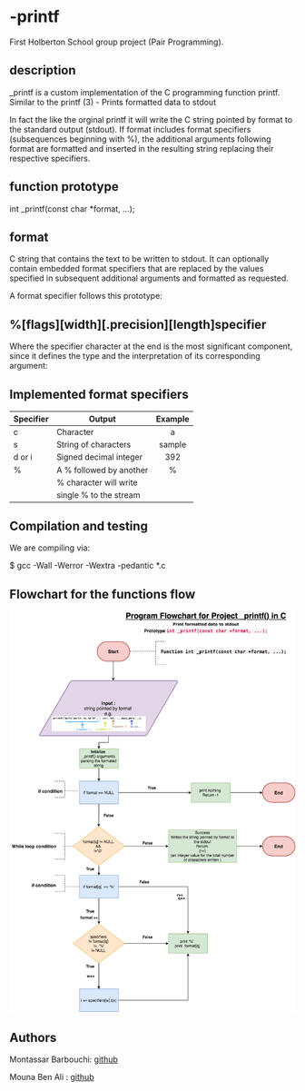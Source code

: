 # -printf
First Holberton School group project (Pair Programming).

## description
_printf is a custom implementation of the C programming function printf.
Similar to the printf (3) - Prints formatted data to stdout

In fact the like the orginal printf it will write the C string pointed by format to the standard output (stdout). 
If format includes format specifiers (subsequences beginning with %), 
the additional arguments following format are formatted and inserted in the 
resulting string replacing their respective specifiers.


## function prototype
int _printf(const char *format, ...);
## format
C string that contains the text to be written to stdout.
It can optionally contain embedded format specifiers that are replaced by the values specified in subsequent additional arguments and formatted as requested.


A format specifier follows this prototype: 
## %[flags][width][.precision][length]specifier 

Where the specifier character at the end is the most significant component, since 
it defines the type and the interpretation of its corresponding argument:
## Implemented format specifiers
|  Specifier    | Output                 | Example      |
|  -----------  | ---------------------- | :-----------:|
| c             | Character              | a            |
| s             | String of characters   | sample       |
| d or i        | Signed decimal integer | 392          |
| %             | A % followed by another| %            |
|               | % character will write |              |
|               | single % to the stream |              |
## Compilation and testing
We are compiling via:

$ gcc -Wall -Werror -Wextra -pedantic *.c

## Flowchart for the functions flow

![flowchart](printf.png)


## Authors

Montassar Barbouchi: [github](https://github.com/MontassarBar)

Mouna Ben Ali : [github](https://github.com/MounaBenAli)
